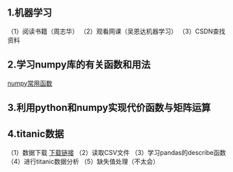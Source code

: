 ## 1.机器学习
（1）阅读书籍（周志华）
（2）观看网课（吴恩达机器学习）
（3）CSDN查找资料
## 2.学习numpy库的有关函数和用法
[numpy常用函数](https://blog.csdn.net/u011995719/article/details/71080987)
## 3.利用python和numpy实现代价函数与矩阵运算
## 4.titanic数据
（1）数据下载
[下载链接](https://codeload.github.com/DaraJin/P2_Investigating_Titanic_Dataset/zip/master)
（2）读取CSV文件
（3）学习pandas的describe函数
（4）进行titanic数据分析
（5）缺失值处理（不太会）
